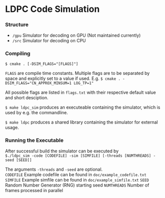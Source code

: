 # LDPC Code Simulation
### Structure
* `/gpu` Simulator for decoding on GPU (Not maintained currently)
* `/src` Simulator for decoding on CPU

### Compiling

`$ cmake . [-DSIM_FLAGS="[FLAGS]"]`
 
`FLAGS` are compile time constants. Multiple flags are to be separated by space and explicitly set to a value if used. E.g. `$ cmake . -DSIM_FLAGS="CN_APPROX_MINSUM=1 LOG_TP=1"`

All possible flags are listed in `flags.txt` with their respective default value and short desciption.

`$ make ldpc_sim` produces an executeable containing the simulator, which is used by e.g. the commandline.

`$ make ldpc` produces a shared library containing the simulator for external usage.

### Running the Executable
After successful build the simulator can be executed by  
`$./ldpc_sim -code [CODEFILE] -sim [SIMFILE] [-threads [NUMTHREADS] -seed [SEED]]`  

The arguments `-threads` and `-seed` are optional.  
`CODEFILE` Example codefile can be found in `doc/example_codefile.txt`
`SIMFILE` Example simfile can be found in `doc/example_simfile.txt` 
`SEED` Random Number Generator (RNG) starting seed
`NUMTHREADS` Number of frames processed in parallel

